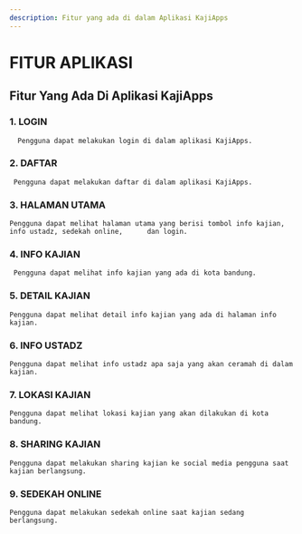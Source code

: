 ```yaml
---
description: Fitur yang ada di dalam Aplikasi KajiApps
---
```


# FITUR APLIKASI

## Fitur Yang Ada Di Aplikasi KajiApps

### 1. LOGIN 

      Pengguna dapat melakukan login di dalam aplikasi KajiApps.

### 2. DAFTAR

     Pengguna dapat melakukan daftar di dalam aplikasi KajiApps.

### 3. HALAMAN UTAMA

    Pengguna dapat melihat halaman utama yang berisi tombol info kajian, info ustadz, sedekah online,      dan login.

### 4. INFO KAJIAN

     Pengguna dapat melihat info kajian yang ada di kota bandung.

### 5. DETAIL KAJIAN

    Pengguna dapat melihat detail info kajian yang ada di halaman info kajian.

### 6. INFO USTADZ

    Pengguna dapat melihat info ustadz apa saja yang akan ceramah di dalam kajian.

### 7. LOKASI KAJIAN

    Pengguna dapat melihat lokasi kajian yang akan dilakukan di kota bandung.

### 8. SHARING KAJIAN

    Pengguna dapat melakukan sharing kajian ke social media pengguna saat kajian berlangsung.

### 9. SEDEKAH ONLINE

    Pengguna dapat melakukan sedekah online saat kajian sedang berlangsung.

